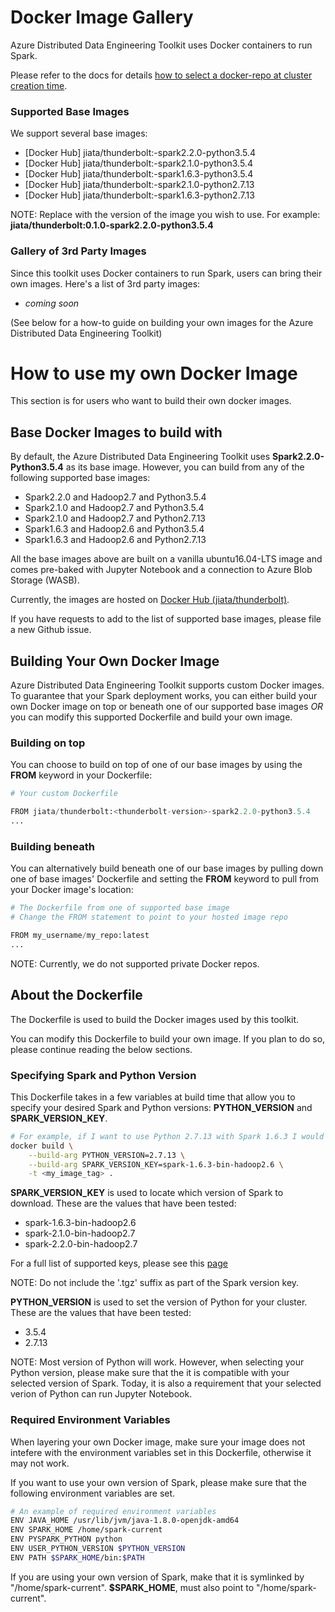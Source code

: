 # Docker Image Gallery
Azure Distributed Data Engineering Toolkit uses Docker containers to run Spark. 

Please refer to the docs for details [how to select a docker-repo at cluster creation time](../docs/12-docker-image.md).

### Supported Base Images
We support several base images:
- [Docker Hub] jiata/thunderbolt:<image-version>-spark2.2.0-python3.5.4
- [Docker Hub] jiata/thunderbolt:<image-version>-spark2.1.0-python3.5.4
- [Docker Hub] jiata/thunderbolt:<image-version>-spark1.6.3-python3.5.4
- [Docker Hub] jiata/thunderbolt:<image-version>-spark2.1.0-python2.7.13
- [Docker Hub] jiata/thunderbolt:<image-version>-spark1.6.3-python2.7.13

NOTE: Replace **<image-version>** with the version of the image you wish to use. For example: **jiata/thunderbolt:0.1.0-spark2.2.0-python3.5.4**

### Gallery of 3rd Party Images
Since this toolkit uses Docker containers to run Spark, users can bring their own images. Here's a list of 3rd party images:
- *coming soon*

(See below for a how-to guide on building your own images for the Azure Distributed Data Engineering Toolkit)

# How to use my own Docker Image
This section is for users who want to build their own docker images.

## Base Docker Images to build with
By default, the Azure Distributed Data Engineering Toolkit uses **Spark2.2.0-Python3.5.4** as its base image. However, you can build from any of the following supported base images:

- Spark2.2.0 and Hadoop2.7 and Python3.5.4
- Spark2.1.0 and Hadoop2.7 and Python3.5.4
- Spark2.1.0 and Hadoop2.7 and Python2.7.13
- Spark1.6.3 and Hadoop2.6 and Python3.5.4
- Spark1.6.3 and Hadoop2.6 and Python2.7.13

All the base images above are built on a vanilla ubuntu16.04-LTS image and comes pre-baked with Jupyter Notebook and a connection to Azure Blob Storage (WASB).

Currently, the images are hosted on [Docker Hub (jiata/thunderbolt)](https://hub.docker.com/r/jiata/thunderbolt).

If you have requests to add to the list of supported base images, please file a new Github issue.

## Building Your Own Docker Image
Azure Distributed Data Engineering Toolkit supports custom Docker images. To guarantee that your Spark deployment works, you can either build your own Docker image on top or beneath one of our supported base images _OR_ you can modify this supported Dockerfile and build your own image.

### Building on top 
You can choose to build on top of one of our base images by using the **FROM** keyword in your Dockerfile:
```python
# Your custom Dockerfile

FROM jiata/thunderbolt:<thunderbolt-version>-spark2.2.0-python3.5.4
...

```

### Building beneath 
You can alternatively build beneath one of our base images by pulling down one of base images' Dockerfile and setting the **FROM** keyword to pull from your Docker image's location:
```python
# The Dockerfile from one of supported base image
# Change the FROM statement to point to your hosted image repo

FROM my_username/my_repo:latest
...
```

NOTE: Currently, we do not supported private Docker repos.

## About the Dockerfile
The Dockerfile is used to build the Docker images used by this toolkit. 

You can modify this Dockerfile to build your own image. If you plan to do so, please continue reading the below sections.

### Specifying Spark and Python Version
This Dockerfile takes in a few variables at build time that allow you to specify your desired Spark and Python versions: **PYTHON_VERSION** and **SPARK_VERSION_KEY**.

```sh
# For example, if I want to use Python 2.7.13 with Spark 1.6.3 I would build the image as follows:
docker build \
    --build-arg PYTHON_VERSION=2.7.13 \
    --build-arg SPARK_VERSION_KEY=spark-1.6.3-bin-hadoop2.6 \
    -t <my_image_tag> .
```

**SPARK_VERSION_KEY** is used to locate which version of Spark to download. These are the values that have been tested:
- spark-1.6.3-bin-hadoop2.6
- spark-2.1.0-bin-hadoop2.7
- spark-2.2.0-bin-hadoop2.7

For a full list of supported keys, please see this [page](https://d3kbcqa49mib13.cloudfront.net)

NOTE: Do not include the '.tgz' suffix as part of the Spark version key.

**PYTHON_VERSION** is used to set the version of Python for your cluster. These are the values that have been tested:
- 3.5.4
- 2.7.13

NOTE: Most version of Python will work. However, when selecting your Python version, please make sure that the it is compatible with your selected version of Spark. Today, it is also a requirement that your selected verion of Python can run Jupyter Notebook.

### Required Environment Variables
When layering your own Docker image, make sure your image does not intefere with the environment variables set in this Dockerfile, otherwise it may not work.

If you want to use your own version of Spark, please make sure that the following environment variables are set. 

``` sh
# An example of required environment variables
ENV JAVA_HOME /usr/lib/jvm/java-1.8.0-openjdk-amd64
ENV SPARK_HOME /home/spark-current
ENV PYSPARK_PYTHON python
ENV USER_PYTHON_VERSION $PYTHON_VERSION
ENV PATH $SPARK_HOME/bin:$PATH
```

If you are using your own version of Spark, make that it is symlinked by "/home/spark-current". **$SPARK_HOME**, must also point to "/home/spark-current".



